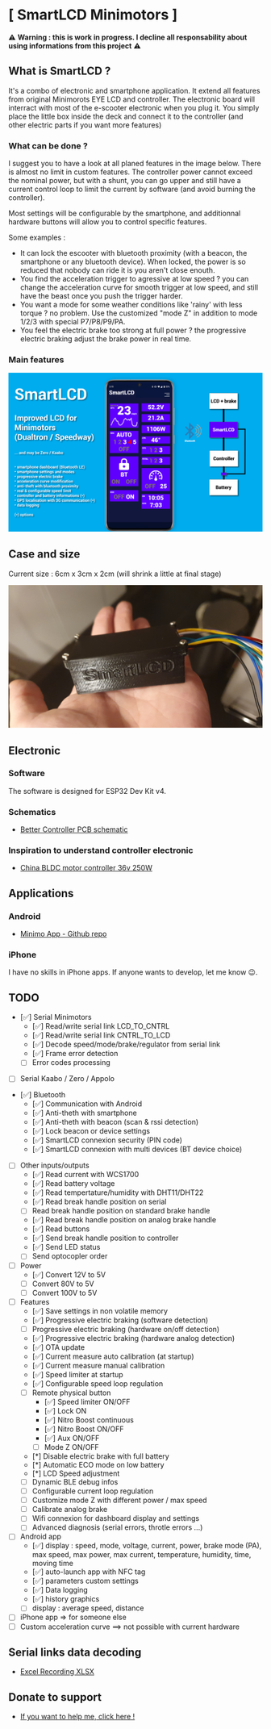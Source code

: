 # [ SmartLCD Minimotors ]
⚠️ **Warning : this is work in progress. I decline all responsability about using informations from this project** ⚠️

## What is SmartLCD ?
It's a combo of electronic and smartphone application. It extend all features from original Minimorots EYE LCD and controller.
The electronic board will interract with most of the e-scooter electronic when you plug it.
You simply place the little box inside the deck and connect it to the controller (and other electric parts if you want more features)

### What can be done ?
I suggest you to have a look at all planed features in the image below.
There is almost no limit in custom features.
The controller power cannot exceed the nominal power, but with a shunt, you can go upper and still have a current control loop to limit the current by software (and avoid burning the controller).

Most settings will be configurable by the smartphone, and additionnal hardware buttons will allow you to control specific features.

Some examples : 
- It can lock the escooter with bluetooth proximity (with a beacon, the smartphone or any bluetooth device). When locked, the power is so reduced that nobody can ride it is you aren't close enouth.
- You find the acceleration trigger to agressive at low speed ? you can change the acceleration curve for smooth trigger at low speed, and still have the beast once you push the trigger harder.
- You want a mode for some weather conditions like 'rainy' with less torque ? no problem. Use the customized "mode Z" in addition to mode 1/2/3 with special P7/P8/P9/PA.
- You feel the electric brake too strong at full power ? the progressive electric braking adjust the brake power in real time.

### Main features
![Idea](/other/SmartLCD.png)

## Case and size
Current size : 6cm x 3cm x 2cm (will shrink a little at final stage)

![Idea](/other/SmartLCD_3D_1.jpg)

## Electronic
### Software
The software is designed for ESP32 Dev Kit v4.

### Schematics
- [Better Controller PCB schematic](https://easyeda.com/Koxx3/bettercontroller)

### Inspiration to understand controller electronic
- [China BLDC motor controller 36v 250W](http://avdweb.nl/Article_files/Solarbike/Motor-controller/China-BLDC-motor-controller-36V-250W.pdf)

## Applications

### Android 
- [Minimo App - Github repo](https://github.com/Koxx3/minimo_android)

### iPhone
I have no skills in iPhone apps. If anyone wants to develop, let me know 😉.

## TODO
- [✅] Serial Minimotors
    - [✅] Read/write serial link LCD_TO_CNTRL
    - [✅] Read/write serial link CNTRL_TO_LCD
    - [✅] Decode speed/mode/brake/regulator from serial link
    - [✅] Frame error detection
    - [ ] Error codes processing
- [ ] Serial Kaabo / Zero / Appolo
- [✅] Bluetooth 
    - [✅] Communication with Android
    - [✅] Anti-theth with smartphone
    - [✅] Anti-theth with beacon (scan & rssi detection)
    - [✅] Lock beacon or device settings
    - [✅] SmartLCD connexion security (PIN code)
    - [✅] SmartLCD connexion with multi devices (BT device choice)
- [ ] Other inputs/outputs
    - [✅] Read current with WCS1700
    - [✅] Read battery voltage
    - [✅] Read tempertature/humidity with DHT11/DHT22
    - [✅] Read break handle position on serial
    - [ ] Read break handle position on standard brake handle
    - [✅] Read break handle position on analog brake handle
    - [✅] Read buttons
    - [✅] Send break handle position to controller
    - [✅] Send LED status
    - [ ] Send optocopler order
- [ ] Power
    - [✅] Convert 12V to 5V
    - [ ] Convert 80V to 5V
    - [ ] Convert 100V to 5V
- [ ] Features    
    - [✅] Save settings in non volatile memory
    - [✅] Progressive electric braking (software detection)
    - [ ] Progressive electric braking (hardware on/off detection)
    - [✅] Progressive electric braking (hardware analog detection)
    - [✅] OTA update
    - [✅] Current measure auto calibration (at startup)
    - [✅] Current measure manual calibration
    - [✅] Speed limiter at startup
    - [✅] Configurable speed loop regulation
    - [ ] Remote physical button
        - [✅] Speed limiter ON/OFF
        - [✅] Lock ON      
        - [✅] Nitro Boost continuous
        - [✅] Nitro Boost ON/OFF
        - [✅] Aux ON/OFF       
        - [ ] Mode Z ON/OFF
    - [*] Disable electric brake with full battery
    - [*] Automatic ECO mode on low battery 
    - [*] LCD Speed adjustment
    - [ ] Dynamic BLE debug infos
    - [ ] Configurable current loop regulation
    - [ ] Customize mode Z with different power / max speed
    - [ ] Calibrate analog brake
    - [ ] Wifi connexion for dashboard display and settings
    - [ ] Advanced diagnosis (serial errors, throtle errors ...)
- [ ] Android app
    - [✅] display : speed, mode, voltage, current, power, brake mode (PA), max speed, max power, max current, temperature, humidity, time, moving time
    - [✅] auto-launch app with NFC tag
    - [✅] parameters custom settings
    - [✅] Data logging
    - [✅] history graphics
    - [ ] display : average speed, distance

- [ ] iPhone app => for someone else
- [ ] Custom acceleration curve ==> not possible with current hardware
    
## Serial links data decoding
- [Excel Recording XLSX](http://github.com/Koxx3/minimo/edit/master/MINIMO.xlsx)

## Donate to support
- [If you want to help me, click here !](https://www.paypal.com/donate/?cmd=_s-xclick&hosted_button_id=W3KHBZCNL9N2C&source=url)
